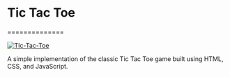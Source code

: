 # Tic Tac Toe
==============

<a href="https://ibb.co.com/pnYrjM9"><img src="https://i.ibb.co.com/wY5rhPx/TIc-Tac-Toe.png" alt="TIc-Tac-Toe" border="0"></a>

A simple implementation of the classic Tic Tac Toe game built using HTML, CSS, and JavaScript.
